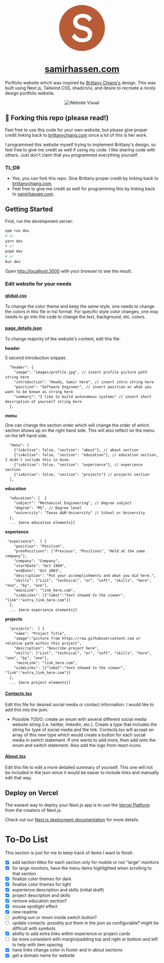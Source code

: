<div align="center">
  <img  src="public/images/logo.png" alt="Logo" width="150" />
</div>
<h1 align="center">
  <a href="https://samirhassen.com" target="_blank">samirhassen.com</a>
</h1>
<p>
Portfolio website which was inspired by <a href="https://brittanychiang.com" target="_blank">Brittany Chiang's</a> design. This was built using Next.js, Tailwind CSS, shadcn/ui, and desire to recreate a nicely design portfolio website.
</p>

<div align="center">
  <img alt="Website Visual" src="https://raw.githubusercontent.com/shassen14/portfolio_website/refs/heads/main/public/images/website_screenshot.png" />
</div>

## 🚨 Forking this repo (please read!)

Feel free to use this code for your own website, but please give proper credit linking back to [brittanychiang.com](https://brittanychiang.com) since a lot of this is her work.

I programmed this website myself trying to implement Brittany's design, so feel free to give me credit as well if using my code. I like sharing code with others. Just don't claim that you programmed everything yourself.

### TL;DR

* Yes, you can fork this repo. Give Brittany proper credit by linking back to [brittanychiang.com](https://brittanychiang.com).
* Feel free to give me credit as well for programming this by linking back to [samirhassen.com](https://samirhassen.com).

## Getting Started

First, run the development server:

```bash
npm run dev
# or
yarn dev
# or
pnpm dev
# or
bun dev
```

Open [http://localhost:3000](http://localhost:3000) with your browser to see the result.

### Edit website for your needs

#### [global.css](src/app/globals.css)

To change the color theme and keep the same style, one needs to change the colors in this file in hsl format. For specific style color changes, one may needs to go into the code to change the text, background, etc. colors.

#### [page_details.json](public/configs/page_details.json)

To change majority of the website's content, edit this file. 

**header**

5 second introduction snippet.

```
  "header": {
    "image": "images/profile.jpg", // insert profile picture path string here
    "introduction": "Howdy, Samir here", // insert intro string here
    "position": "Software Engineer", // insert position or what you want to be known as string here
    "summary": "I like to build autonomous systems" // insert short description of yourself string here
  },
```

**menu**

One can change the section order which will change the order of which section shows up on the right hand side. This will also reflect on the menu on the left hand side.

```
  "menu": [
    {"isActive": false, "section": "about"}, // about section
    {"isActive": false, "section": "education"}, // education section, I didn't include this in mine.
    {"isActive": false, "section": "experience"}, // experience section
    {"isActive": false, "section": "projects"} // projects section
  ],
```

**education**

```
  "education": [  {
    "subject": "Mechanical Engineering", // Degree subject
    "degree": "MS", // Degree level
    "university": "Texas A&M University" // School or University
  }, 
  ... {more education elements}]
```

**experience**

```
 "experience":  [ { 
    "position": "Position",
    "prevPositions": ["Previous", "Positions", "Held at the same company"],
    "company": "Company",
    "startDate": "Oct 1999",
    "endDate": "Oct 2003",
    "description": "Put your accomplishments and what you did here.",
    "skills": ["List", "technical", "or", "soft", "skills", "here", "one", "by", "one"],
    "mainLink": "link_here.com",
    "sideLinks": [{"label":"text showed to the viewer", "link":"extra_link_here.com"}]
  },  
  ... {more experience elements}]
```

**projects**

```
  "projects":  [ { 
    "name": "Project Title",
    "image":"picture from https://raw.githubusercontent.com or relative path within this project",
    "description": "Describe project here",
    "skills": ["List", "technical", "or", "soft", "skills", "here", "one", "by", "one"],
     "mainLink": "link_here.com",
    "sideLinks": [{"label":"text showed to the viewer", "link":"extra_link_here.com"}]
  },
  ... {more project elements}]
```

#### [Contacts.tsx](src/components/Contacts.tsx)

Edit this file for desired social media or contact information. I would like to add this into the json.

* Possible TODO: create an enum with several different social media website string (i.e. twitter, linkedin, etc.). Create a type that includes the string for type of social media and the link. Contacts.tsx will accept an array of this new type which would create a button for each social media in switch statement. If one wants to add more, then add onto the enum and switch statement. Also add the logo from react-icons.

#### [About.tsx](src/components/About.tsx)

Edit this file to edit a more detailed summary of yourself. This one will not be included in the json since it would be easier to include links and manually edit that way.

## Deploy on Vercel

The easiest way to deploy your Next.js app is to use the [Vercel Platform](https://vercel.com/new?utm_medium=default-template&filter=next.js&utm_source=create-next-app&utm_campaign=create-next-app-readme) from the creators of Next.js.

Check out our [Next.js deployment documentation](https://nextjs.org/docs/app/building-your-application/deploying) for more details.

# To-Do List

This section is just for me to keep track of items I want to finish.

- [x] add section titles for each section only for mobile or not "large" monitors
- [x] for large monitors, have the menu items highlighted when scrolling to that section
- [x] finalize color themes for dark
- [x] finalize color themes for light
- [x] experience description and skills (initial draft)
- [x] project description and skills
- [x] remove education section?
- [x] mouse spotlight effect
- [x] new readme
- [ ] putting sun or moon inside switch button?
- [ ] update contacts. possibly put them in the json as configurable? might be difficult with symbols.
- [x] ability to add extra links within experience or project cards
- [ ] be more consistent with margin/padding top and right or bottom and left to help with item spacing
- [x] have links change color in footer and in about sections
- [x] get a domain name for website
